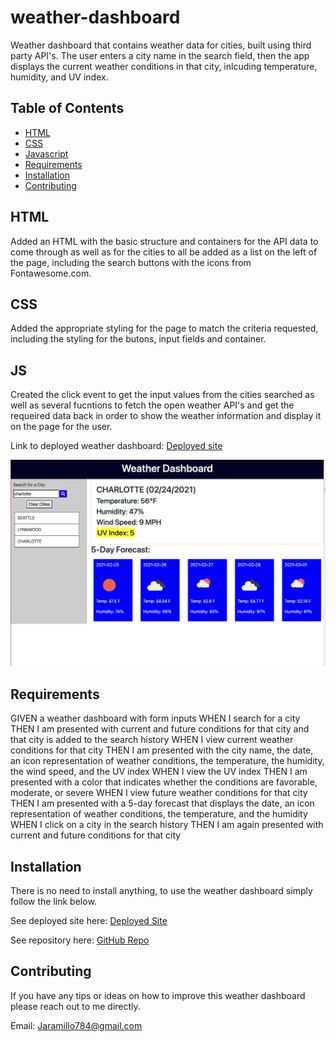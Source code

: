 # weather-dashboard
Weather dashboard that contains weather data for cities, built using third party API's. The user enters a city name in the search field, then the app displays the current weather conditions in that city, inlcuding temperature, humidity, and UV index. 

## Table of Contents

* [HTML](#HTML)
* [CSS](#CSS)
* [Javascript](#JS)
* [Requirements](#Requirements)
* [Installation](#Installation)
* [Contributing](#Contributing)

## HTML
Added an HTML with the basic structure and containers for the API data to come through as well as for the cities to all be added as a list on the left of the page, including the search buttons with the icons from Fontawesome.com. 

## CSS
Added the appropriate styling for the page to match the criteria requested, including the styling for the butons, input fields and container. 


## JS 
Created the click event to get the input values from the cities searched as well as several fucntions to fetch the open weather API's and get the requeired data back in order to show the weather information and display it on the page for the user. 

Link to deployed weather dashboard: [Deployed site](https://jd-jaramillo.github.io/weather-dashboard/)

![image of work day scheduler](/images/weatherpage.png)

## Requirements
GIVEN a weather dashboard with form inputs
WHEN I search for a city
THEN I am presented with current and future conditions for that city and that city is added to the search history
WHEN I view current weather conditions for that city
THEN I am presented with the city name, the date, an icon representation of weather conditions, the temperature, the humidity, the wind speed, and the UV index
WHEN I view the UV index
THEN I am presented with a color that indicates whether the conditions are favorable, moderate, or severe
WHEN I view future weather conditions for that city
THEN I am presented with a 5-day forecast that displays the date, an icon representation of weather conditions, the temperature, and the humidity
WHEN I click on a city in the search history
THEN I am again presented with current and future conditions for that city

## Installation

There is no need to install anything, to use the weather dashboard simply follow the link below.   

See deployed site here: [Deployed Site](https://jd-jaramillo.github.io/weather-dashboard/)


See repository here: [GitHub Repo](https://github.com/JD-Jaramillo/weather-dashboard)

## Contributing

If you have any tips or ideas on how to improve this weather dashboard please reach out to me directly. 

Email: Jaramillo784@gmail.com